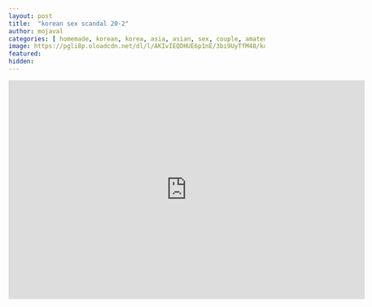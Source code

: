 ```yaml
---
layout: post
title:  "korean sex scandal 20-2"
author: mojaval
categories: [ homemade, korean, korea, asia, asian, sex, couple, amateur, scandal, motel, adult, self, camera, real ]
image: https://pgli8p.oloadcdn.net/dl/l/AKIvIEQDHUE6p1nE/3bi9UyTfM48/korean-sex-scandal-20-2___c7a4f4cec069140382f9311409265eeae0540917.mp4_splash.jpg?mime=true
featured: 
hidden: 
---
```


<iframe src="https://openload.co/embed/HhOqlSNkbfE/korean-sex-scandal-20-2___c7a4f4cec069140382f9311409265eeae0540917.mp4" scrolling="no" frameborder="0" width="700" height="430" allowfullscreen="true" webkitallowfullscreen="true" mozallowfullscreen="true"></iframe>